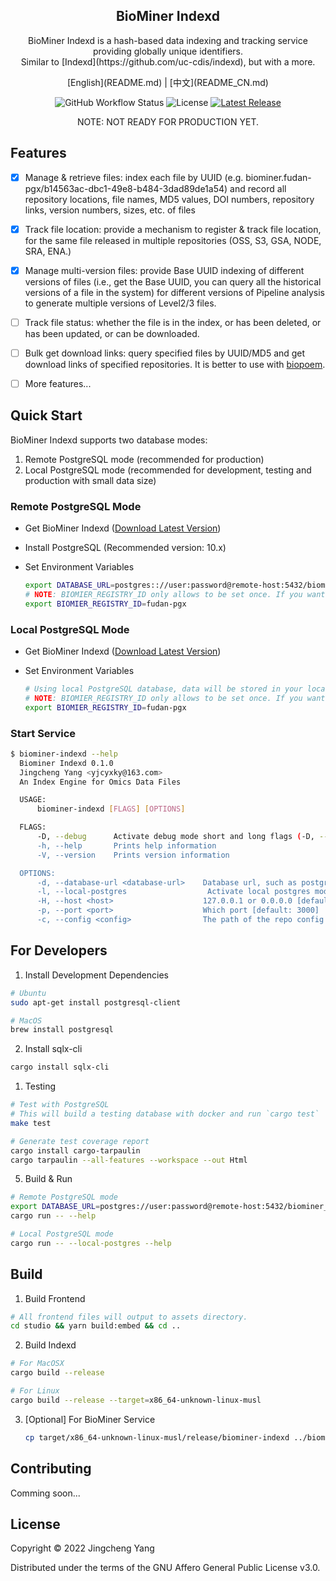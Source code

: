 <h2 align="center">BioMiner Indexd</h2>
<p align="center">BioMiner Indexd is a hash-based data indexing and tracking service providing globally unique identifiers. <br/>Similar to [Indexd](https://github.com/uc-cdis/indexd), but with a more.</p>

<p align="center">
[English](README.md) | [中文](README_CN.md)
</p>

<p align="center">
<img alt="GitHub Workflow Status" src="https://img.shields.io/github/workflow/status/yjcyxky/biominer-indexd/release?label=Build Status">
<img src="https://img.shields.io/github/license/yjcyxky/biominer-indexd.svg?label=License" alt="License"> 
<a href="https://github.com/yjcyxky/biominer-indexd/releases"><img alt="Latest Release" src="https://img.shields.io/github/release/yjcyxky/biominer-indexd.svg?label=Latest%20Release"/></a>
</p>

<p align="center">NOTE: NOT READY FOR PRODUCTION YET.</p>

## Features
- [x] Manage & retrieve files: index each file by UUID (e.g. biominer.fudan-pgx/b14563ac-dbc1-49e8-b484-3dad89de1a54) and record all repository locations, file names, MD5 values, DOI numbers, repository links, version numbers, sizes, etc. of files

- [x] Track file location: provide a mechanism to register & track file location, for the same file released in multiple repositories (OSS, S3, GSA, NODE, SRA, ENA.)

- [x] Manage multi-version files: provide Base UUID indexing of different versions of files (i.e., get the Base UUID, you can query all the historical versions of a file in the system) for different versions of Pipeline analysis to generate multiple versions of Level2/3 files.

- [ ] Track file status: whether the file is in the index, or has been deleted, or has been updated, or can be downloaded.

- [ ] Bulk get download links: query specified files by UUID/MD5 and get download links of specified repositories. It is better to use with [biopoem](https://github.com/yjcyxky/biopoem).

- [ ] More features...

## Quick Start

BioMiner Indexd supports two database modes:
1. Remote PostgreSQL mode (recommended for production)
2. Local PostgreSQL mode (recommended for development, testing and production with small data size)

### Remote PostgreSQL Mode

- Get BioMiner Indexd ([Download Latest Version](https://github.com/yjcyxky/biominer-indexd/releases))
- Install PostgreSQL (Recommended version: 10.x)
- Set Environment Variables

  ```bash
  export DATABASE_URL=postgres:://user:password@remote-host:5432/biominer_indexd
  # NOTE: BIOMIER_REGISTRY_ID only allows to be set once. If you want to change it, you need to rebuild the database.
  export BIOMIER_REGISTRY_ID=fudan-pgx
  ```

### Local PostgreSQL Mode

- Get BioMiner Indexd ([Download Latest Version](https://github.com/yjcyxky/biominer-indexd/releases))
- Set Environment Variables

  ```bash
  # Using local PostgreSQL database, data will be stored in your local PostgreSQL instance
  # NOTE: BIOMIER_REGISTRY_ID only allows to be set once. If you want to change it, you need to rebuild the database.
  export BIOMIER_REGISTRY_ID=fudan-pgx
  ```

### Start Service

  ```bash
  $ biominer-indexd --help
    Biominer Indexd 0.1.0
    Jingcheng Yang <yjcyxky@163.com>
    An Index Engine for Omics Data Files

    USAGE:
        biominer-indexd [FLAGS] [OPTIONS]

    FLAGS:
        -D, --debug      Activate debug mode short and long flags (-D, --debug) will be deduced from the field's name
        -h, --help       Prints help information
        -V, --version    Prints version information

    OPTIONS:
        -d, --database-url <database-url>    Database url, such as postgres:://user:pass@host:port/dbname. You can also set it with env var: DATABASE_URL
        -l, --local-postgres                  Activate local postgres mode
        -H, --host <host>                    127.0.0.1 or 0.0.0.0 [default: 127.0.0.1]  [possible values: 127.0.0.1, 0.0.0.0]
        -p, --port <port>                    Which port [default: 3000]
        -c, --config <config>                The path of the repo config file. [default: /etc/indexd.json]
  ```

## For Developers

1. Install Development Dependencies

  ```bash
  # Ubuntu
  sudo apt-get install postgresql-client

  # MacOS
  brew install postgresql
  ```

2. Install sqlx-cli

  ```bash
  cargo install sqlx-cli
  ```

1. Testing

  ```bash
  # Test with PostgreSQL
  # This will build a testing database with docker and run `cargo test`
  make test

  # Generate test coverage report
  cargo install cargo-tarpaulin
  cargo tarpaulin --all-features --workspace --out Html
  ```

5. Build & Run

  ```bash
  # Remote PostgreSQL mode
  export DATABASE_URL=postgres://user:password@remote-host:5432/biominer_indexd
  cargo run -- --help

  # Local PostgreSQL mode
  cargo run -- --local-postgres --help
  ```

## Build

1. Build Frontend

  ```bash
  # All frontend files will output to assets directory.
  cd studio && yarn build:embed && cd ..
  ```

2. Build Indexd
   
  ```bash
  # For MacOSX
  cargo build --release

  # For Linux
  cargo build --release --target=x86_64-unknown-linux-musl
  ```

3. [Optional] For BioMiner Service
   
   ```bash
   cp target/x86_64-unknown-linux-musl/release/biominer-indexd ../biominer/docker/packages/
   ```

## Contributing
Comming soon...

## License
Copyright © 2022 Jingcheng Yang

Distributed under the terms of the GNU Affero General Public License v3.0.